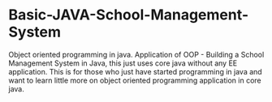 # Basic-JAVA-School-Management-System
Object oriented programming in java. Application of OOP - Building a School Management System in Java, this just uses core java without any EE application. This is for those who just have started programming in java and want to learn little more on object oriented programming application in core java.
